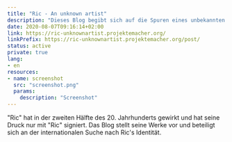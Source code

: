 ```yaml
---
title: "Ric - An unknown artist"
description: "Dieses Blog begibt sich auf die Spuren eines unbekannten Künstlers - Ric"
date: 2020-08-07T09:16:14+02:00
link: https://ric-unknownartist.projektemacher.org/
linkPrefix: https://ric-unknownartist.projektemacher.org/post/
status: active
private: true
lang:
- en
resources:
- name: screenshot
  src: "screenshot.png"
  params:
    description: "Screenshot"
---
```

"Ric" hat in der zweiten Hälfte des 20. Jahrhunderts gewirkt und hat seine Druck nur mit "Ric" signiert. Das Blog stellt seine Werke vor und beteiligt sich an der internationalen Suche nach Ric's Identität.
